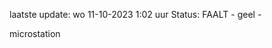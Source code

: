 laatste update: 
wo 11-10-2023  1:02   uur 
Status: FAALT - geel - 
<div class="service Y">microstation</div>